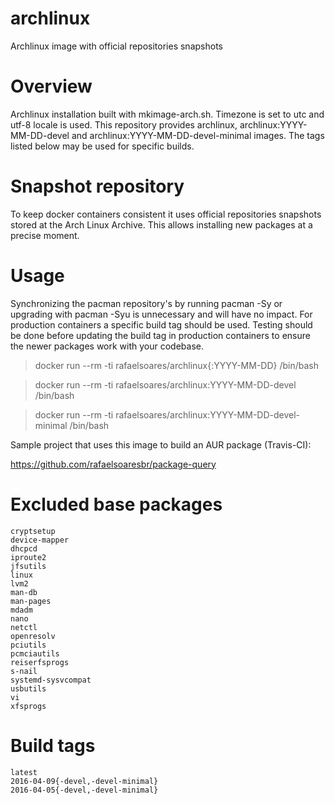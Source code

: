 # archlinux
Archlinux image with official repositories snapshots

# Overview
Archlinux installation built with mkimage-arch.sh.
Timezone is set to utc and utf-8 locale is used.
This repository provides archlinux, archlinux:YYYY-MM-DD-devel and archlinux:YYYY-MM-DD-devel-minimal images. The tags listed below may be used for specific builds.

# Snapshot repository
To keep docker containers consistent it uses official repositories snapshots stored at the Arch Linux Archive.
This allows installing new packages at a precise moment.

# Usage

Synchronizing the pacman repository's by running pacman -Sy or upgrading with pacman -Syu is unnecessary and will have no impact.
For production containers a specific build tag should be used. Testing should be done before updating the build tag in production containers to ensure the newer packages work with your codebase.

>docker run --rm -ti rafaelsoares/archlinux{:YYYY-MM-DD} /bin/bash

>docker run --rm -ti rafaelsoares/archlinux:YYYY-MM-DD-devel /bin/bash

>docker run --rm -ti rafaelsoares/archlinux:YYYY-MM-DD-devel-minimal /bin/bash

Sample project that uses this image to build an AUR package (Travis-CI):

https://github.com/rafaelsoaresbr/package-query

# Excluded base packages
    cryptsetup
    device-mapper
    dhcpcd
    iproute2
    jfsutils
    linux
    lvm2
    man-db
    man-pages
    mdadm
    nano
    netctl
    openresolv
    pciutils
    pcmciautils
    reiserfsprogs
    s-nail
    systemd-sysvcompat
    usbutils
    vi
    xfsprogs

# Build tags

    latest
    2016-04-09{-devel,-devel-minimal}
    2016-04-05{-devel,-devel-minimal}
